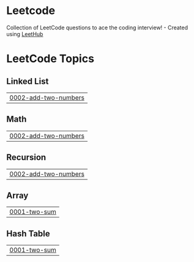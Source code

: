 # Leetcode
Collection of LeetCode questions to ace the coding interview! - Created using [LeetHub](https://github.com/QasimWani/LeetHub)

<!---LeetCode Topics Start-->
# LeetCode Topics
## Linked List
|  |
| ------- |
| [0002-add-two-numbers](https://github.com/michaelyshih/Leetcode/tree/master/0002-add-two-numbers) |
## Math
|  |
| ------- |
| [0002-add-two-numbers](https://github.com/michaelyshih/Leetcode/tree/master/0002-add-two-numbers) |
## Recursion
|  |
| ------- |
| [0002-add-two-numbers](https://github.com/michaelyshih/Leetcode/tree/master/0002-add-two-numbers) |
## Array
|  |
| ------- |
| [0001-two-sum](https://github.com/michaelyshih/Leetcode/tree/master/0001-two-sum) |
## Hash Table
|  |
| ------- |
| [0001-two-sum](https://github.com/michaelyshih/Leetcode/tree/master/0001-two-sum) |
<!---LeetCode Topics End-->